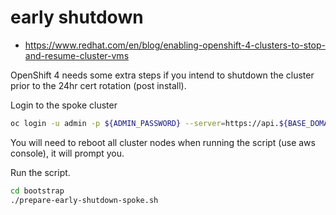 # early shutdown

- https://www.redhat.com/en/blog/enabling-openshift-4-clusters-to-stop-and-resume-cluster-vms

OpenShift 4 needs some extra steps if you intend to shutdown the cluster prior to the 24hr cert rotation (post install).

Login to the spoke cluster

```bash
oc login -u admin -p ${ADMIN_PASSWORD} --server=https://api.${BASE_DOMAIN}:6443
```

You will need to reboot all cluster nodes when running the script (use aws console), it will prompt you.

Run the script.

```bash
cd bootstrap
./prepare-early-shutdown-spoke.sh
```
